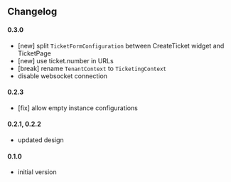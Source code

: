 ## Changelog

#### 0.3.0
- [new] split `TicketFormConfiguration` between CreateTicket widget and TicketPage
- [new] use ticket.number in URLs
- [break] rename `TenantContext` to `TicketingContext`
- disable websocket connection

#### 0.2.3
- [fix] allow empty instance configurations

#### 0.2.1, 0.2.2
- updated design

#### 0.1.0
- initial version

